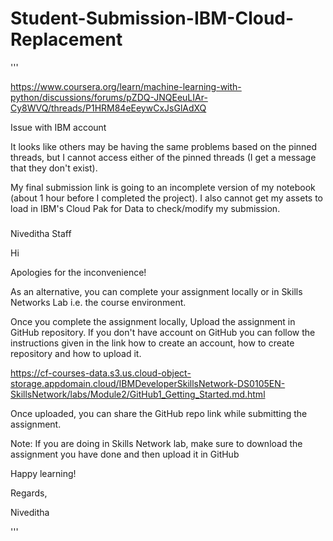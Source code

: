 # Student-Submission-IBM-Cloud-Replacement
'''

https://www.coursera.org/learn/machine-learning-with-python/discussions/forums/pZDQ-JNQEeuLIAr-Cy8WVQ/threads/P1HRM84eEeywCxJsGlAdXQ

Issue with IBM account

It looks like others may be having the same problems based on the pinned threads, 
but I cannot access either of the pinned threads (I get a message that they don't exist). 

My final submission link is going to an incomplete version of my notebook (about 1 hour before I completed the project). 
I also cannot get my assets to load in IBM's Cloud Pak for Data to check/modify my submission.

###

Niveditha
Staff

Hi

Apologies for the inconvenience!    

As an alternative, you can complete your assignment locally or in Skills Networks Lab i.e. the course environment.

Once you complete the assignment locally, Upload the assignment in GitHub repository. 
If you don't have account on GitHub you can follow the instructions given in the link how to create an account, 
how to create repository and how to upload it. 

https://cf-courses-data.s3.us.cloud-object-storage.appdomain.cloud/IBMDeveloperSkillsNetwork-DS0105EN-SkillsNetwork/labs/Module2/GitHub1_Getting_Started.md.html 

Once uploaded, you can share the GitHub repo link while submitting the assignment.    

Note: If you are doing in Skills Network lab, make sure to download the assignment you have done and then upload it in GitHub   

Happy learning!  

Regards,  

Niveditha

'''

